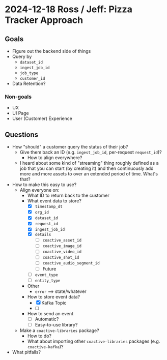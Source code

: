 # 2024-12-18 Ross / Jeff: Pizza Tracker Approach

## Goals
 - Figure out the backend side of things
 - Query by
     - `dataset_id`
     - `ingest_job_id`
     - `job_type`
     - `customer_id`
 - Data Retention?

### Non-goals
- UX
- UI Page
- User (Customer) Experience

## Questions
- How "should" a customer query the status of their job?
    - Give them back an ID (e.g. `ingest_job_id`, per-request `request_id`)?
        - How to align everywhere?
    - I heard about some kind of "streaming" thing roughly defined as a job that you can start (by creating it) and then continuously add more and more assets to over an extended period of time. What's that?
- How to make this easy to use?
    - Align everyone on:
        - What ID to return back to the customer
        - What event data to store?
            - [x] `timestamp_dt`
            - [x] `org_id`
            - [x] `dataset_id`
            - [x] `request_id`
            - [x] `ingest_job_id`
            - [x] `details`
                - [ ] `coactive_asset_id`
                - [ ] `coactive_image_id`
                - [ ] `coactive_video_id`
                - [ ] `coactive_shot_id`
                - [ ] `coactive_audio_segment_id`
                - [ ] Future 
            - [ ] `event_type`
            - [ ] `entity_type`
        - Other
            - `error` ==> state/whatever
        - How to store event data?
            - [x] Kafka Topic
            - [ ] 
        - How to send an event
            - [ ] Automatic?
            - [ ] Easy-to-use library?
    - Make a `coactive-libraries` package?
        - How to do?
        - What about importing other `coactive-libraries` packages (e.g. `coactive-kafka`)?
- What pitfalls?
